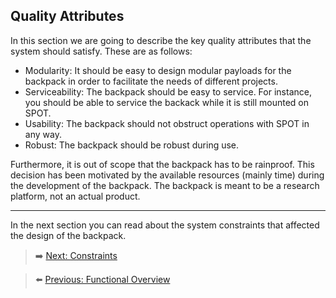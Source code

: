 ## Quality Attributes

In this section we are going to describe the key quality attributes that the system should satisfy. These are as follows:

* Modularity: It should be easy to design modular payloads for the backpack in order to facilitate the needs of different projects.
* Serviceability: The backpack should be easy to service. For instance, you should be able to service the backack while it is still mounted on SPOT.
* Usability: The backpack should not obstruct operations with SPOT in any way.
* Robust: The backpack should be robust during use.

Furthermore, it is out of scope that the backpack has to be rainproof. This decision has been motivated by the available resources (mainly time) during the development of the backpack. The backpack is meant to be a research  platform, not an actual product.

***

In the next section you can read about the system constraints that affected the design of the backpack.

> ➡️ [Next: Constraints](./04-constraints.md)

> ⬅️ [Previous: Functional Overview](./02-functional-overview.md)
